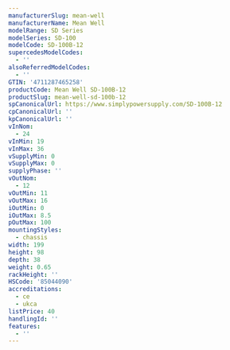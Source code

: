 ```yaml
---
manufacturerSlug: mean-well
manufacturerName: Mean Well
modelRange: SD Series
modelSeries: SD-100
modelCode: SD-100B-12
supercedesModelCodes:
  - ''
alsoReferredModelCodes:
  - ''
GTIN: '4711287465258'
productCode: Mean Well SD-100B-12
productSlug: mean-well-sd-100b-12
spCanonicalUrl: https://www.simplypowersupply.com/SD-100B-12
cpCanonicalUrl: ''
kpCanonicalUrl: ''
vInNom:
  - 24
vInMin: 19
vInMax: 36
vSupplyMin: 0
vSupplyMax: 0
supplyPhase: ''
vOutNom:
  - 12
vOutMin: 11
vOutMax: 16
iOutMin: 0
iOutMax: 8.5
pOutMax: 100
mountingStyles:
  - chassis
width: 199
height: 98
depth: 38
weight: 0.65
rackHeight: ''
HSCode: '85044090'
accreditations:
  - ce
  - ukca
listPrice: 40
handlingId: ''
features:
  - ''
---
```


